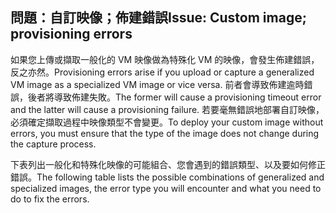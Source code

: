 ## <a name="issue-custom-image-provisioning-errors"></a><span data-ttu-id="8dbdd-101">問題：自訂映像；佈建錯誤</span><span class="sxs-lookup"><span data-stu-id="8dbdd-101">Issue: Custom image; provisioning errors</span></span>
<span data-ttu-id="8dbdd-102">如果您上傳或擷取一般化的 VM 映像做為特殊化 VM 的映像，會發生佈建錯誤，反之亦然。</span><span class="sxs-lookup"><span data-stu-id="8dbdd-102">Provisioning errors arise if you upload or capture a generalized VM image as a specialized VM image or vice versa.</span></span> <span data-ttu-id="8dbdd-103">前者會導致佈建逾時錯誤，後者將導致佈建失敗。</span><span class="sxs-lookup"><span data-stu-id="8dbdd-103">The former will cause a provisioning timeout error and the latter will cause a provisioning failure.</span></span> <span data-ttu-id="8dbdd-104">若要毫無錯誤地部署自訂映像，必須確定擷取過程中映像類型不會變更。</span><span class="sxs-lookup"><span data-stu-id="8dbdd-104">To deploy your custom image without errors, you must ensure that the type of the image does not change during the capture process.</span></span>

<span data-ttu-id="8dbdd-105">下表列出一般化和特殊化映像的可能組合、您會遇到的錯誤類型、以及要如何修正錯誤。</span><span class="sxs-lookup"><span data-stu-id="8dbdd-105">The following table lists the possible combinations of generalized and specialized images, the error type you will encounter and what you need to do to fix the errors.</span></span>

